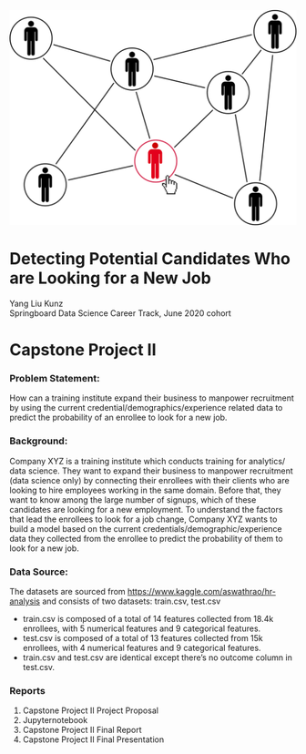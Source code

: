 ![cover_photo](./src/cover_photo.png)
# Detecting Potential Candidates Who are Looking for a New Job
Yang Liu Kunz
<br/>Springboard Data Science Career Track, June 2020 cohort

# Capstone Project II
### Problem Statement: 
How can a training institute expand their business to manpower recruitment by using the current credential/demographics/experience related data to predict the probability of an enrollee to look for a new job.

### Background:
Company XYZ is a training institute which conducts training for analytics/ data science. They want to expand their business to manpower recruitment (data science only) by connecting their enrollees with their clients who are looking to hire employees working in the same domain.  Before that, they want to know among the large number of signups, which of these candidates are looking for a new employment. To understand the factors that lead the enrollees to look for a job change, Company XYZ wants to build a model based on the current credentials/demographic/experience data they collected from the enrollee to predict the probability of them to look for a new job.

### Data Source:
The datasets are sourced from https://www.kaggle.com/aswathrao/hr-analysis and consists of two datasets: train.csv, test.csv
- train.csv is composed of a total of 14 features collected from 18.4k enrollees, with 5 numerical features and 9 categorical features. 
- test.csv is composed of a total of 13 features collected from 15k enrollees, with 4 numerical features and 9 categorical features. 
- train.csv and test.csv are identical except there’s no outcome column in test.csv.  

### Reports
1. Capstone Project II Project Proposal
2. Jupyternotebook
3. Capstone Project II Final Report
4. Capstone Project II Final Presentation
